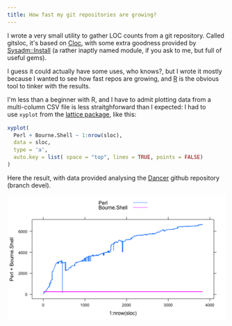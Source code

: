 ```yaml
---
title: How fast my git repositories are growing?
---
```


I wrote a very small utility to gather LOC counts from a git repository. Called
gitsloc, it's based on [Cloc](http://cloc.sourceforge.net/), with some extra
goodness provided by
[Sysadm::Install](http://search.cpan.org/~mschilli/Sysadm-Install/) (a rather
inaptly named module, if you ask to me, but full of useful gems).

I guess it could actually have some uses, who knows?, but I wrote it mostly
because I wanted to see how fast repos are growing, and
[R](http://www.r-project.org/) is the obvious tool to tinker with the results.

I'm less than a beginner with R, and I have to admit plotting data from a
multi-column CSV file is less straitghforward than I expected: I had to
use ``xyplot`` from the [lattice
package](http://cran.r-project.org/web/packages/lattice/index.html), like this:

``` R
xyplot(
  Perl + Bourne.Shell ~ 1:nrow(sloc),
  data = sloc,
  type = 'a',
  auto.key = list( space = "top", lines = TRUE, points = FALSE)
)
```

Here the result, with data provided analysing the [Dancer](http://www.perldancer.org/) github repository (branch devel).

![](/images/Rplot01.png)
